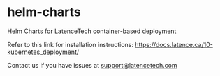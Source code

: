 # helm-charts
Helm Charts for LatenceTech container-based deployment

Refer to this link for installation instructions: https://docs.latence.ca/10-kubernetes_deployment/

Contact us if you have issues at support@latencetech.com
